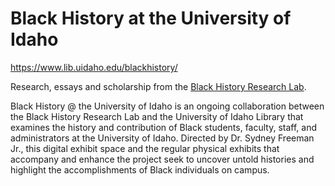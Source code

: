 # Black History at the University of Idaho

<https://www.lib.uidaho.edu/blackhistory/>

Research, essays and scholarship from the [Black History Research Lab](https://www.uidaho.edu/ed/about/spaces/bhrl).

Black History @ the University of Idaho is an ongoing collaboration between the Black History Research Lab and the University of Idaho Library that examines the history and contribution of Black students, faculty, staff, and administrators at the University of Idaho.
Directed by Dr. Sydney Freeman Jr., this digital exhibit space and the regular physical exhibits that accompany and enhance the project seek to uncover untold histories and highlight the accomplishments of Black individuals on campus.
